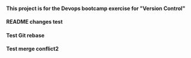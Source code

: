 #### This project is for the Devops bootcamp exercise for "Version Control" 
#### README changes test
#### Test Git rebase
#### Test merge conflict2
